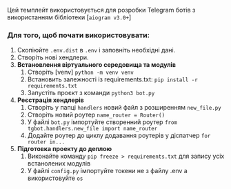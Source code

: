 Цей темплейт використовується для розробки Telegram ботів з використанням бібліотеки [`aiogram v3.0+`]

### Для того, щоб почати використовувати:
1. Скопіюйте `.env.dist` в `.env` i заповніть необхідні дані.
2. Створіть нові хендлери.
3. **Встановлення віртуального середовища та модулів**
   1. Створіть [venv] `python -m venv venv`
   2. Встановить залежності із requirements.txt: `pip install -r requirements.txt`
   3. Запустіть проєкт з команди `python3 bot.py`
4. **Реєстрація хендлерів**
   1. Створіть у папці `handlers` новий файл з розширенням `new_file.py`
   2. Створіть новий роутер `name_router = Router()`
   3. У файлі `bot.py` імпортуйте створенний роутер `from tgbot.handlers.new_file import name_router`
   4. Додайте роутер до циклу додавання роутерів у діспатчер `for router in...`
4. **Підготовка проекту до деплою**
   1. Виконайте команду `pip freeze > requirements.txt` для запису усіх встанолених модулів
   2. У файлі `config.py` імпортуйте токени не з файлу .env а використовуйте `os`
   